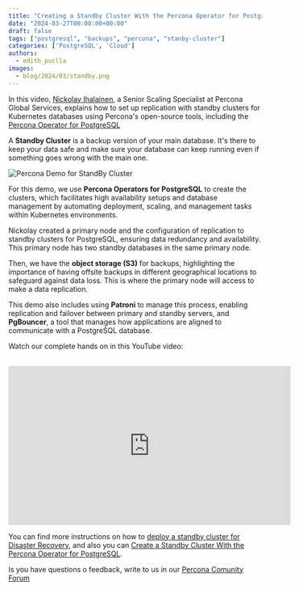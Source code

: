 ```yaml
---
title: "Creating a Standby Cluster With the Percona Operator for PostgreSQL"
date: "2024-03-27T00:00:00+00:00"
draft: false
tags: ["postgresql", "backups", "percona", "stanby-cluster"]
categories: ['PostgreSQL', 'Cloud']
authors:
  - edith_puclla
images:
  - blog/2024/03/standby.png
---
```


In this video, [Nickolay Ihalainen](https://www.linkedin.com/in/nickolay-ihalainen-b8a35838/?originalSubdomain=ru), a Senior Scaling Specialist at Percona Global Services, explains how to set up replication with standby clusters for Kubernetes databases using Percona's open-source tools, including the [Percona Operator for PostgreSQL](https://www.percona.com/postgresql)

A **Standby Cluster** is a backup version of your main database. It's there to keep your data safe and make sure your database can keep running even if something goes wrong with the main one.

![Percona Demo for StandBy Cluster](blog/2024/03/standby.png)

For this demo, we use **Percona Operators for PostgreSQL** to create the clusters, which facilitates high availability setups and database management by automating deployment, scaling, and management tasks within Kubernetes environments.

Nickolay created a primary node and the configuration of replication to standby clusters for PostgreSQL, ensuring data redundancy and availability. This primary node has two standby databases in the same primary node.

Then, we have the **object storage (S3)** for backups, highlighting the importance of having offsite backups in different geographical locations to safeguard against data loss. This is where the primary node will access to make a data replication.

This demo also includes using **Patroni** to manage this process, enabling replication and failover between primary and standby servers, and **PgBouncer**, a tool that manages how applications are aligned to communicate with a PostgreSQL database.

Watch our complete hands on in this YouTube video:

<br />

<iframe width="560" height="315" src="https://www.youtube.com/embed/nqeGvvZ5G5Y?si=n3ho7xHJiT6F8u9v" title="YouTube video player" frameborder="0" allow="accelerometer; autoplay; clipboard-write; encrypted-media; gyroscope; picture-in-picture; web-share" referrerpolicy="strict-origin-when-cross-origin" allowfullscreen></iframe>

You can find more instructions on how to [deploy a standby cluster for Disaster Recovery](https://docs.percona.com/percona-operator-for-postgresql/2.0/standby.html), and also you can [Create a Standby Cluster With the Percona Operator for PostgreSQL](https://www.percona.com/blog/creating-a-standby-cluster-with-the-percona-distribution-for-postgresql-operator/).

Is you have questions o feedback, write to us in our [Percona Comunity Forum](https://forums.percona.com/)
